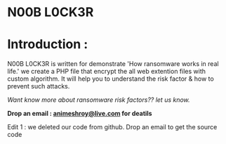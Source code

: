 # N00B L0CK3R

<h1>Introduction :</h1>

N00B L0CK3R is written for demonstrate 'How ransomware works in real life.' we create a PHP file that encrypt the all web extention files with custom algorithm. It will help you to understand the risk factor & how to prevent such attacks.


<i>Want know more about ransomware risk factors?? let us know. </i>

<b>Drop an email : animeshroy@live.com for deatils </b>

Edit 1 : we deleted our code from github. Drop an email to get the source code

